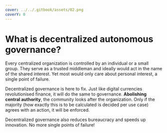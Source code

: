 ```yaml
---
cover: ../../.gitbook/assets/02.png
coverY: 0
---
```


# What is decentralized autonomous governance?

Every centralized organization is controlled by an individual or a small group. They serve as a trusted middleman and ideally would act in the name of the shared interest. Yet most would only care about personal interest, a single point of failure.&#x20;

Decentralized governance is here to fix. Just like digital currencies revolutionised finance, it will do the same to governance. **Abolishing central authority**, the community looks after the organization. Only if the majority (how exactly this is to be calculated is decided per use case) agrees with an action, it will be enforced.

Decentralized governance also reduces bureaucracy and speeds up innovation. No more single points of failure!
